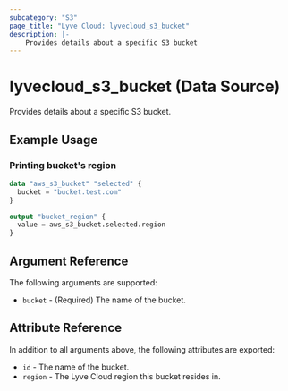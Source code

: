 ```yaml
---
subcategory: "S3"
page_title: "Lyve Cloud: lyvecloud_s3_bucket"
description: |-
    Provides details about a specific S3 bucket
---
```


# lyvecloud_s3_bucket (Data Source)
Provides details about a specific S3 bucket.

## Example Usage

### Printing bucket's region

```terraform
data "aws_s3_bucket" "selected" {
  bucket = "bucket.test.com"
}

output "bucket_region" {
  value = aws_s3_bucket.selected.region
}

```

## Argument Reference

The following arguments are supported:

* `bucket` - (Required) The name of the bucket.

## Attribute Reference

In addition to all arguments above, the following attributes are exported:

* `id` - The name of the bucket.
* `region` - The Lyve Cloud region this bucket resides in.
